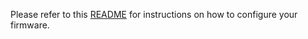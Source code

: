 Please refer to this [README](https://github.com/HomeDicator) for instructions on how to configure your firmware.